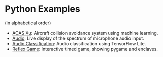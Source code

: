 # Python Examples

(in alphabetical order)

* [ACAS Xu](src/acas/README.md): Aircraft collision avoidance system using machine learning.
* [Audio](src/audio/README.md): Live display of the spectrum of microphone audio input.
* [Audio Classification](src/audio-classification/README.md): Audio classification using TensorFlow Lite.
* [Reflex Game](src/reflex-game/README.md): Interactive timed game, showing pygame and enclaves.
